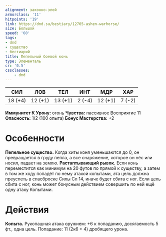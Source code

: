 ```yaml
---
alignment: законно-злой
armorclass: '11'
hitpoints: '19'
link: https://dnd.su/bestiary/12705-ashen-warhorse/
size: Большой
speed: '60'
tags:
- dnd
- существо
- бестиарий
title: Пепельный боевой конь
type: Элементаль
cr: '0.5'
cssclasses:
    - dnd
---
```



| СИЛ | ЛОВ | ТЕЛ | ИНТ | МДР | ХАР |
|---|---|---|---|---|---|
| 18 (+4) | 12 (+1) | 13 (+1) | 2 (-4) | 12 (+1) | 7 (-2) |
**Иммунитет К Урону:** огонь
**Чувства:** пассивное Восприятие 11
**Опасность:** 1/2 (100 опыта)
**Бонус Мастерства:** +2


# Особенности
**Пепельное существо.** Когда хиты коня уменьшаются до 0, он превращается в груду пепла, а все снаряжение, которое он нёс или носил, падает на землю.
**Растаптывающий рывок.** Если конь переместится как минимум на 20 футов по прямой к существу, а затем в том же ходу попадёт по нему атакой копытами, эта цель должна преуспеть в спасброске Силы Сл 14, иначе будет сбита с ног. Если цель сбита с ног, конь может бонусным действием совершить по ней ещё одну атаку Копытами.


# Действия
**Копыта.** Рукопашная атака оружием: +6 к попаданию, досягаемость 5 фт., одна цель. Попадание: 11 (2к6 + 4) дробящего урона.
